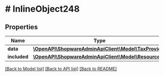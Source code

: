 # # InlineObject248

## Properties

Name | Type | Description | Notes
------------ | ------------- | ------------- | -------------
**data** | [**\OpenAPI\ShopwareAdminApiClient\Model\TaxProvider**](TaxProvider.md) |  | [optional]
**included** | [**\OpenAPI\ShopwareAdminApiClient\Model\Resource[]**](Resource.md) |  | [optional]

[[Back to Model list]](../../README.md#models) [[Back to API list]](../../README.md#endpoints) [[Back to README]](../../README.md)
